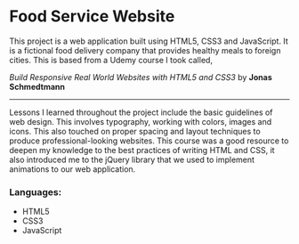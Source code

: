 # Food Service Website
This project is a web application built using HTML5, CSS3 and JavaScript. It is a fictional food delivery company that provides healthy meals to foreign cities. This is based from a Udemy course I took called,

*Build Responsive Real World Websites with HTML5 and CSS3* by **Jonas Schmedtmann**

___
Lessons I learned throughout the project include the basic guidelines of web design. This involves typography, working with colors, images and icons. This also touched on proper spacing and layout techniques to produce professional-looking websites. This course was a good resource to deepen my knowledge to the best practices of writing HTML and CSS, it also introduced me to the jQuery library that we used to implement animations to our web application. 

### Languages:
* HTML5
* CSS3
* JavaScript
